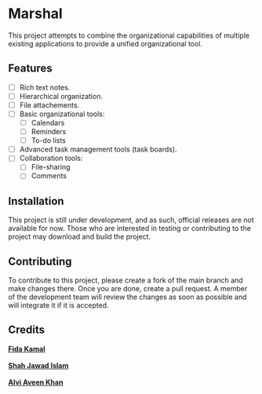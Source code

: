 # Marshal

This project attempts to combine the organizational capabilities of multiple existing applications to provide a unified organizational tool.

## Features

- [ ] Rich text notes.
- [ ] Hierarchical organization.
- [ ] File attachements.
- [ ] Basic organizational tools:
  - [ ] Calendars
  - [ ] Reminders
  - [ ] To-do lists
- [ ] Advanced task management tools (task boards).
- [ ] Collaboration tools:
  - [ ] File-sharing
  - [ ] Comments

## Installation

This project is still under development, and as such, official releases are not available for now. Those who are interested in testing or contributing to the project may download and build the project.
## Contributing

To contribute to this project, please create a fork of the main branch and make changes there. Once you are done, create a pull request. A member of the development team will review the changes as soon as possible and will integrate it if it is accepted.

## Credits

<a href="https://github.com/fida6941" target="_blank">**Fida Kamal**</a><br />\
<a href="https://github.com/jwd222" target="_blank">**Shah Jawad Islam**</a><br />\
<a href="https://github.com/alvi-khan" target="_blank">**Alvi Aveen Khan**</a>
